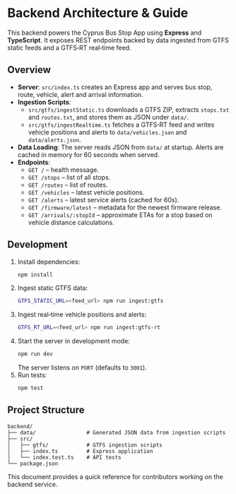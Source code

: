 # Backend Architecture & Guide

This backend powers the Cyprus Bus Stop App using **Express** and **TypeScript**.
It exposes REST endpoints backed by data ingested from GTFS static feeds and
a GTFS‑RT real‑time feed.

## Overview
- **Server**: `src/index.ts` creates an Express app and serves bus stop, route,
  vehicle, alert and arrival information.
- **Ingestion Scripts**:
  - `src/gtfs/ingestStatic.ts` downloads a GTFS ZIP, extracts `stops.txt` and
    `routes.txt`, and stores them as JSON under `data/`.
  - `src/gtfs/ingestRealtime.ts` fetches a GTFS‑RT feed and writes vehicle
    positions and alerts to `data/vehicles.json` and `data/alerts.json`.
- **Data Loading**: The server reads JSON from `data/` at startup. Alerts are
  cached in memory for 60 seconds when served.
- **Endpoints**:
  - `GET /` – health message.
  - `GET /stops` – list of all stops.
  - `GET /routes` – list of routes.
  - `GET /vehicles` – latest vehicle positions.
  - `GET /alerts` – latest service alerts (cached for 60s).
  - `GET /firmware/latest` – metadata for the newest firmware release.
  - `GET /arrivals/:stopId` – approximate ETAs for a stop based on vehicle
    distance calculations.

## Development
1. Install dependencies:
   ```bash
   npm install
   ```
2. Ingest static GTFS data:
   ```bash
   GTFS_STATIC_URL=<feed_url> npm run ingest:gtfs
   ```
3. Ingest real‑time vehicle positions and alerts:
   ```bash
   GTFS_RT_URL=<feed_url> npm run ingest:gtfs-rt
   ```
4. Start the server in development mode:
   ```bash
   npm run dev
   ```
   The server listens on `PORT` (defaults to `3001`).
5. Run tests:
   ```bash
   npm test
   ```

## Project Structure
```
backend/
├── data/                # Generated JSON data from ingestion scripts
├── src/
│   ├── gtfs/            # GTFS ingestion scripts
│   ├── index.ts         # Express application
│   └── index.test.ts    # API tests
└── package.json
```

This document provides a quick reference for contributors working on the
backend service.

